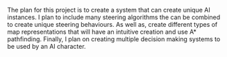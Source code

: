 The plan for this project is to create a system that can create unique AI instances. I plan to include many steering algorithms the can be combined to create unique steering behaviours. As well as, create different types of map representations that will have an intuitive creation and use A* pathfinding. Finally, I plan on creating multiple decision making systems to be used by an AI character.
